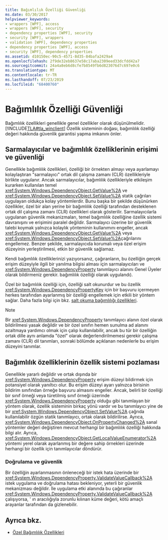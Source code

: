 ```yaml
---
title: Bağımlılık Özelliği Güvenliği
ms.date: 03/30/2017
helpviewer_keywords:
- wrappers [WPF], access
- wrappers [WPF], security
- dependency properties [WPF], security
- security [WPF], wrappers
- validation [WPF], dependency properties
- dependency properties [WPF], access
- security [WPF], dependency properties
ms.assetid: d10150ec-90c5-4571-8d35-84bafa2429a4
ms.openlocfilehash: 2f9de32eb8637e58c17aba2309eed33dcfdd42a7
ms.sourcegitcommit: 24a4a8eb6d8cfe7b8549fb6d823076d7c697e0c6
ms.translationtype: MT
ms.contentlocale: tr-TR
ms.lasthandoff: 07/23/2019
ms.locfileid: "68400760"
---
```

# <a name="dependency-property-security"></a>Bağımlılık Özelliği Güvenliği
Bağımlılık özellikleri genellikle genel özellikler olarak düşünülmelidir. [!INCLUDE[TLA#tla_winclient](../../../../includes/tlasharptla-winclient-md.md)] Özellik sisteminin doğası, bağımlılık özelliği değeri hakkında güvenlik garantisi yapma imkanını önler.  

<a name="AccessSecurity"></a>   
## <a name="access-and-security-of-wrappers-and-dependency-properties"></a>Sarmalayıcılar ve bağımlılık özelliklerinin erişimi ve güvenliği  
 Genellikle bağımlılık özellikleri, özelliği bir örnekten almayı veya ayarlamayı kolaylaştıran "sarmalayıcı" ortak dil çalışma zamanı (CLR) özellikleriyle birlikte uygulanır. Ancak sarmalayıcılar, bağımlılık özellikleriyle etkileşim kurarken kullanılan temel <xref:System.Windows.DependencyObject.GetValue%2A> ve <xref:System.Windows.DependencyObject.SetValue%2A> statik çağrıları uygulayan oldukça kolay yöntemlerdir. Bunu başka bir şekilde düşünürken özellikler, özel bir alan yerine bir bağımlılık özelliği tarafından desteklenen ortak dil çalışma zamanı (CLR) özellikleri olarak gösterilir. Sarmalayıcılarla uygulanan güvenlik mekanizmaları, temel bağımlılık özelliğine özellik sistemi davranışını ve erişimini paralel değildir. Sarmalayıcı üzerine bir güvenlik talebi koymak yalnızca kolaylık yönteminin kullanımını engeller, ancak <xref:System.Windows.DependencyObject.GetValue%2A> veya <xref:System.Windows.DependencyObject.SetValue%2A>çağrılarını engellemez. Benzer şekilde, sarmalayıcıda korumalı veya özel erişim düzeyinin yerleştirilmesi, etkin bir güvenlik sağlamaz.  
  
 Kendi bağımlılık özelliklerinizi yazıyorsanız, çağıranların, bu özelliğin gerçek erişim düzeyiyle ilgili bir yanılma bilgisi alması için sarmalayıcıları ve <xref:System.Windows.DependencyProperty> tanımlayıcı alanını Genel Üyeler olarak bildirmeniz gerekir. bağımlılık özelliği olarak uygulandı).  
  
 Özel bir bağımlılık özelliği için, özelliği salt okunurdur ve bu özellik <xref:System.Windows.DependencyPropertyKey> için bir başvuru içermeyen herkes tarafından ayarlanmış bir özelliği engellemek için etkili bir yöntem sağlar. Daha fazla bilgi için bkz. [salt okuma bağımlılığı özellikleri](read-only-dependency-properties.md).  
  
> [!NOTE]
>  Bir <xref:System.Windows.DependencyProperty> tanımlayıcı alanın özel olarak bildirilmesi yasak değildir ve bir özel sınıfın hemen sunulma ad alanını azaltmaya yardımcı olmak için çalıp kullanılabilir, ancak bu tür bir özelliğin ortak dille aynı anlamda "özel" olarak değerlendirilmemesi gerekir çalışma zamanı (CLR) dil tanımları, sonraki bölümde açıklanan nedenlerle bu erişim düzeyini tanımlar.  
  
<a name="PropertySystemExposure"></a>   
## <a name="property-system-exposure-of-dependency-properties"></a>Bağımlılık özelliklerinin özellik sistemi pozlaması  
 Genellikle yararlı değildir ve ortak dışında bir <xref:System.Windows.DependencyProperty> erişim düzeyi bildirmek için potansiyel olarak yanıltıcı olur. Bu erişim düzeyi ayarı yalnızca birisinin bildirim sınıfından örneğe başvuru almasını engeller. Ancak, belirli bir özelliği bir sınıf örneği veya türetilmiş sınıf örneği üzerinde <xref:System.Windows.DependencyProperty> olduğu gibi tanımlayan bir yöntem olarak, özellik sisteminin birkaç yönü vardır ve bu tanımlayıcı yine de bir <xref:System.Windows.DependencyObject.SetValue%2A> çağrıda kullanılabilir özgün statik tanımlayıcı, ortak olarak bildirilirse. Ayrıca, <xref:System.Windows.DependencyObject.OnPropertyChanged%2A> sanal yöntemler değeri değiştiren mevcut herhangi bir bağımlılık özelliği hakkında bilgi alır. Ayrıca, <xref:System.Windows.DependencyObject.GetLocalValueEnumerator%2A> yöntemi yerel olarak ayarlanmış bir değere sahip örnekleri üzerinde herhangi bir özellik için tanımlayıcılar döndürür.  
  
### <a name="validation-and-security"></a>Doğrulama ve güvenlik  
 Bir özelliğin ayarlanmasının önleneceği bir istek hata üzerinde bir <xref:System.Windows.DependencyProperty.ValidateValueCallback%2A> istek uygulama ve doğrulama hatası bekleniyor, yeterli bir güvenlik mekanizması değildir. İle uygulama etki alanında bu çağıranlar <xref:System.Windows.DependencyProperty.ValidateValueCallback%2A> çalışıyorsa, ' ın aracılığıyla zorunlu kılınan küme değeri, kötü amaçlı arayanlar tarafından da gizlenebilir.  
  
## <a name="see-also"></a>Ayrıca bkz.

- [Özel Bağımlılık Özellikleri](custom-dependency-properties.md)
